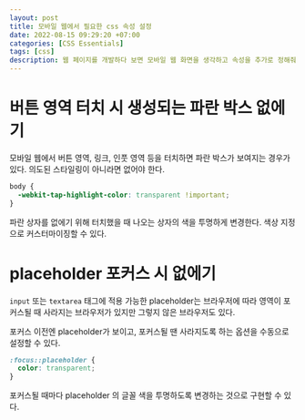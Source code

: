 ```yaml
---
layout: post
title: 모바일 웹에서 필요한 css 속성 설정
date: 2022-08-15 09:29:20 +07:00
categories: [CSS Essentials]
tags: [css]
description: 웹 페이지를 개발하다 보면 모바일 웹 화면을 생각하고 속성을 추가로 정해줘야 한다.
---
```


# 버튼 영역 터치 시 생성되는 파란 박스 없에기

모바일 웹에서 버튼 영역, 링크, 인풋 영역 등을 터치하면 파란 박스가 보여지는 경우가 있다. 의도된 스타일링이 아니라면 없어야 한다.

```css
body {
  -webkit-tap-highlight-color: transparent !important;
}
```

파란 상자를 없에기 위해 터치했을 때 나오는 상자의 색을 투명하게 변경한다. 색상 지정으로 커스터마이징할 수 있다.

# placeholder 포커스 시 없에기

`input` 또는 `textarea` 태그에 적용 가능한 placeholder는 브라우저에 따라 영역이 포커스될 때 사라지는 브라우저가 있지만 그렇지 않은 브라우저도 있다.

포커스 이전엔 placeholder가 보이고, 포커스될 땐 사라지도록 하는 옵션을 수동으로 설정할 수 있다.

```css
:focus::placeholder {
  color: transparent;
}
```

포커스될 때마다 placeholder 의 글꼴 색을 투명하도록 변경하는 것으로 구현할 수 있다.
